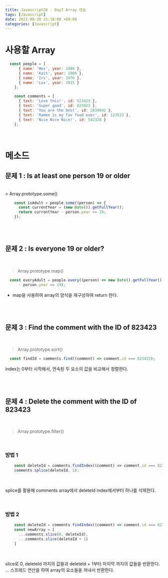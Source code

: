 ```yaml
---
title: Javascript30 - Day7 Array 연습
tags: [Javascript]
date: 2021-09-20 21:18:00 +09:00
categories: [Javascript]
---
```


# 사용할 Array

```jsx
  const people = [
      { name: 'Wes', year: 1988 },
      { name: 'Kait', year: 1986 },
      { name: 'Irv', year: 1970 },
      { name: 'Lux', year: 2015 }
    ];

    const comments = [
      { text: 'Love this!', id: 523423 },
      { text: 'Super good', id: 823423 },
      { text: 'You are the best', id: 2039842 },
      { text: 'Ramen is my fav food ever', id: 123523 },
      { text: 'Nice Nice Nice!', id: 542328 }
    ];
```
<br>  

# 메소드

## 문제 1 :  Is at least one person 19 or older  
<br>
> Array.prototype.some() 

```jsx
    const isAdult = people.some((person) => {
      const currentYear = (new Date()).getFullYear();
      return currentYear - person.year >= 19;
    });
```

<br><br>  

## 문제 2 : Is everyone 19 or older?
<br>

> Array.prototype.map()

```jsx
  const everyAdult = people.every((person) => new Date().getFullYear()
      - person.year >= 19);
```

- map을 사용하여 array의 양식을 재구성하여 return 한다.

<br><br>

## 문제 3 : Find the comment with the ID of 823423
<br>

> Array.prototype.sort()

```jsx
  const findId = comments.find((comment) => comment.id === 823423);
```

index는 0부터 시작해서, 연속된 두 요소의 값을 비교해서 정렬한다.

<br><br>

## 문제 4 : Delete the comment with the ID of 823423
<br>

> Array.prototype.filter()

<br>

### 방법 1

```jsx
    const deleteId = comments.findIndex((comment) => comment.id === 823423);
    comments.splice(deleteId, 1);
```
<br>

splice를 활용해 comments array에서 deleteId index에서부터 하나를 삭제한다.

<br> 

### 방법 2

```jsx
    const deleteId = comments.findIndex((comment) => comment.id === 823423);
    const newArray = [
      ...comments.slice(0, deleteId),
      ...comments.slice(deleteId + 1)
    ]
```
<br>

slice로 0, deleteId 까지의 값들과
deleteId + 1부터 마지막 까지의 값들을 반환한다.
... 스프레드 연산을 하여 array의 요소들을 꺼내서 반환한다.
